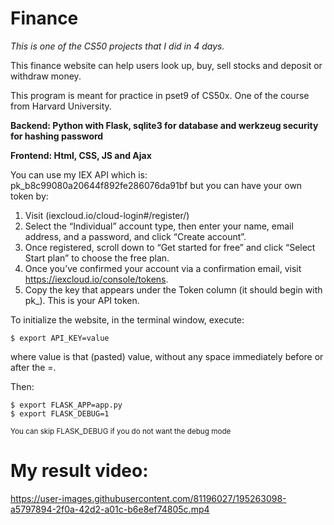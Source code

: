# Finance
*This is one of the CS50 projects that I did in 4 days.*  

This finance website can help users look up, buy, sell stocks and deposit or withdraw money.

This program is meant for practice in pset9 of CS50x. One of the course from Harvard University.

**Backend: Python with Flask, sqlite3 for database and werkzeug security for hashing password**

**Frontend: Html, CSS, JS and Ajax**

You can use my IEX API which is: pk_b8c99080a20644f892fe286076da91bf but you can have your own token by:

1. Visit (iexcloud.io/cloud-login#/register/)
2. Select the “Individual” account type, then enter your name, email address, and a password, and click “Create account”.
3. Once registered, scroll down to “Get started for free” and click “Select Start plan” to choose the free plan.
4. Once you’ve confirmed your account via a confirmation email, visit https://iexcloud.io/console/tokens.
5. Copy the key that appears under the Token column (it should begin with pk_). This is your API token.

To initialize the website, in the terminal window, execute:
```
$ export API_KEY=value
```
where value is that (pasted) value, without any space immediately before or after the =. 

Then:
```
$ export FLASK_APP=app.py
$ export FLASK_DEBUG=1 
```
<sub>You can skip FLASK_DEBUG if you do not want the debug mode</sub>

# My result video:


https://user-images.githubusercontent.com/81196027/195263098-a5797894-2f0a-42d2-a01c-b6e8ef74805c.mp4

